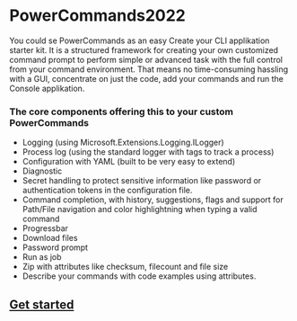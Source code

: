 # PowerCommands2022
You could se PowerCommands as an easy Create your CLI applikation starter kit. It is a structured framework for creating your own customized command prompt to perform simple or advanced task with the full control from your command environment. That means no time-consuming hassling with a GUI, concentrate on just the code, add your commands and run the Console applikation.

 ### The core components offering this to your custom PowerCommands
 - Logging (using Microsoft.Extensions.Logging.ILogger)
 - Process log (using the standard logger with tags to track a process)
 - Configuration with YAML (built to be very easy to extend)
 - Diagnostic 
 - Secret handling to protect sensitive information like password or authentication tokens in the configuration file.
 - Command completion, with history, suggestions, flags and support for Path/File navigation and color highlightning when typing a valid command
 - Progressbar
 - Download files
 - Password prompt
 - Run as job
 - Zip with attributes like checksum, filecount and file size
 - Describe your commands with code examples using attributes. 

 ## [Get started](https://github.com/PowerCommands/PowerCommands2022/blob/main/Docs/README.md)